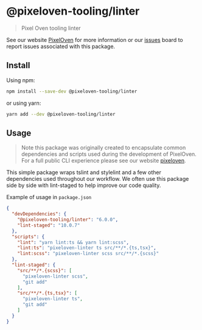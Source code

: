 # @pixeloven-tooling/linter

> Pixel Oven tooling linter

See our website [PixelOven](https://www.pixeloven.com/) for more information or our [issues](https://github.com/pixeloven/pixeloven/issues) board to report issues associated with this package.

## Install

Using npm:

```sh
npm install --save-dev @pixeloven-tooling/linter
```

or using yarn:

```sh
yarn add --dev @pixeloven-tooling/linter
```

## Usage
> Note this package was originally created to encapsulate common dependencies and scripts used during the development of PixelOven. For a full public CLI experience please see our website [pixeloven](https://www.pixeloven.com/).

This simple package wraps tslint and stylelint and a few other dependencies used throughout our workflow. We often use this package side by side with lint-staged to help improve our code quality.

Example of usage in `package.json`
```json
{
  "devDependencies": {
    "@pixeloven-tooling/linter": "6.0.0",
    "lint-staged": "10.0.7"
  },
  "scripts": {
    "lint": "yarn lint:ts && yarn lint:scss",
    "lint:ts": "pixeloven-linter ts src/**/*.{ts,tsx}",
    "lint:scss": "pixeloven-linter scss src/**/*.{scss}"
  },
  "lint-staged": {
    "src/**/*.{scss}": [
      "pixeloven-linter scss",
      "git add"
    ],
    "src/**/*.{ts,tsx}": [
      "pixeloven-linter ts",
      "git add"
    ]
  }
}
```